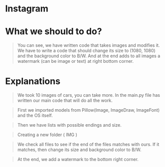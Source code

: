 # Instagram

# What we should to do?
> You can see, we have written code that takes images and modifies it.
> We have to write a code that should change its size to (1080, 1080) and the background color to B/W. And at the end adds to all images a watermark (can be image or text) at right bottom corner.

# Explanations 
> We took 10 images of cars, you can take more. In the main.py file has written our main code that will do all the work.

> First we imported models from Pillow(Image, ImageDraw, ImageFont) and the OS itself.

> Then we have lists with possible endings and size.

> Creating a new folder ( IMG )

> We check all files to see if the end of the files matches with ours. If it matches, then change its size and background color to B/W.

> At the end, we add a watermark to the bottom right corner.

